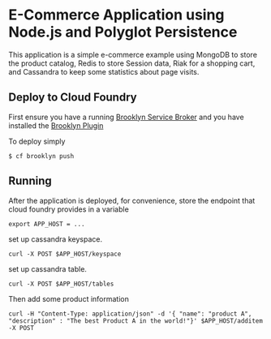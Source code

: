 # E-Commerce Application using Node.js and Polyglot Persistence

This application is a simple e-commerce example using MongoDB to store the product catalog, 
Redis to store Session data, Riak for a shopping cart, and Cassandra to keep some statistics about page visits.


## Deploy to Cloud Foundry

First ensure you have a running [Brooklyn Service Broker](https://github.com/cloudfoundry-community/brooklyn-service-broker)
and you have installed the [Brooklyn Plugin](https://github.com/cloudfoundry-community/brooklyn-plugin)

To deploy simply

    $ cf brooklyn push 

## Running

After the application is deployed, for convenience, store the endpoint that cloud foundry provides in a variable

    export APP_HOST = ...

set up cassandra keyspace.

    curl -X POST $APP_HOST/keyspace

set up cassandra table.

    curl -X POST $APP_HOST/tables
  
Then add some product information

    curl -H "Content-Type: application/json" -d '{ "name": "product A", "description" : "The best Product A in the world!"}' $APP_HOST/additem -X POST
